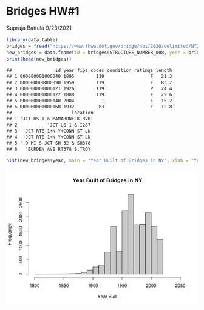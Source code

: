 Bridges HW\#1
================
Supraja Battula
9/23/2021

``` r
library(data.table)
bridges = fread("https://www.fhwa.dot.gov/bridge/nbi/2020/delimited/NY20.txt")
new_bridges = data.frame(id = bridges$STRUCTURE_NUMBER_008, year = bridges$YEAR_BUILT_027, fips_codes = bridges$COUNTY_CODE_003, condition_ratings = bridges$BRIDGE_CONDITION, length = bridges$STRUCTURE_LEN_MT_049, location = bridges$LOCATION_009 )
print(head(new_bridges))
```

    ##                id year fips_codes condition_ratings length
    ## 1 000000001000040 1895        119                 F   21.3
    ## 2 000000001000090 1959        119                 F   83.2
    ## 3 000000001000121 1926        119                 P   24.4
    ## 4 000000001000122 1888        119                 F   29.6
    ## 5 000000001000140 2004          1                 F   15.2
    ## 6 000000001000160 1932         83                 F   12.8
    ##                      location
    ## 1 'JCT US 1 & MAMARONECK RVR'
    ## 2           'JCT US 1 & I287'
    ## 3  'JCT RTE 1+N Y+CONN ST LN'
    ## 4  'JCT RTE 1+N Y+CONN ST LN'
    ## 5 '.9 MI S JCT SH 32 & SH378'
    ## 6   'BURDEN AVE RT378 S.TROY'

``` r
hist(new_bridges$year, main = "Year Built of Bridges in NY", xlab = "Year Built",xlim = c(1800,2050))
```

![](README_files/figure-gfm/unnamed-chunk-1-1.png)<!-- -->
